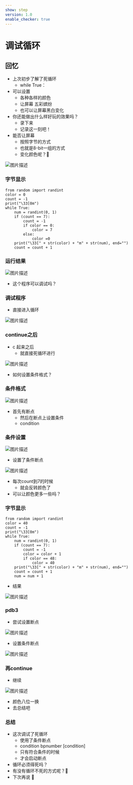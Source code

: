 ```yaml
---
show: step
version: 1.0
enable_checker: true
---
```


# 调试循环

## 回忆

- 上次初步了解了死循环
	- while True：
- 可以设置 
	- 各种各样的颜色
	- 让屏幕 五彩嫔纷
	- 也可以让屏幕黑白变化
- 你还能做出什么样好玩的效果吗？
	- 录下来
	- 记录这一刻吧！
- 能否让屏幕
	- 按照字节的方式
	- 也就是8-bit一组的方式
	- 变化颜色呢？🤔

![图片描述](https://doc.shiyanlou.com/courses/uid1190679-20240816-1723796231437)

### 字节显示

```
from random import randint
color = 0
count = -1
print("\33[0m")
while True:
    num = randint(0, 1)
    if (count == 7):
        count = -1
        if color == 0:
        	color = 7
    	else:
    		color =0 
    print("\33[" + str(color) + "m" + str(num), end="")
    count = count + 1
```

### 运行结果

![图片描述](https://doc.shiyanlou.com/courses/uid1190679-20231210-1702177832217)

- 这个程序可以调试吗？

### 调试程序

- 直接进入循环

![图片描述](https://doc.shiyanlou.com/courses/uid1190679-20231210-1702177930853)

### continue之后

- c 起来之后
	- 就直接死循环进行

![图片描述](https://doc.shiyanlou.com/courses/uid1190679-20231210-1702178008433)

- 如何设置条件格式？

### 条件格式

![图片描述](https://doc.shiyanlou.com/courses/uid1190679-20231210-1702178197749)

- 首先有断点
	- 然后在断点上设置条件
	- condition

### 条件设置

![图片描述](https://doc.shiyanlou.com/courses/uid1190679-20231210-1702178302915)

- 设置了条件断点

![图片描述](https://doc.shiyanlou.com/courses/uid1190679-20231210-1702178353414)

- 每次count到7的时候
	- 就会反转颜色了
- 可以让颜色更多一些吗？

### 字节显示

```
from random import randint
color = 40
count = -1
print("\33[0m")
while True:
    num = randint(0, 1)
    if (count == 7):
        count = -1
        color = color + 1
        if color == 48:
            color = 40
    print("\33[" + str(color) + "m" + str(num), end="")
    count = count + 1
    num = num + 1
```

- 结果

![图片描述](https://doc.shiyanlou.com/courses/uid1190679-20230925-1695636991548)

### pdb3

- 尝试设置断点

![图片描述](https://doc.shiyanlou.com/courses/uid1190679-20231210-1702178468266)

- 设置条件断点

![图片描述](https://doc.shiyanlou.com/courses/uid1190679-20231210-1702178521998)

### 再continue

- 继续

![图片描述](https://doc.shiyanlou.com/courses/uid1190679-20231210-1702178560732)

- 颜色八位一换
- 去总结吧

### 总结

- 这次调试了死循环
	- 使用了条件断点
	- condition bpnumber [condition]
	- 只有符合条件的时候
	- 才会启动断点
- 循环必须得死吗？
- 有没有循环不死的方式呢？🤔
- 下次再说 👋
